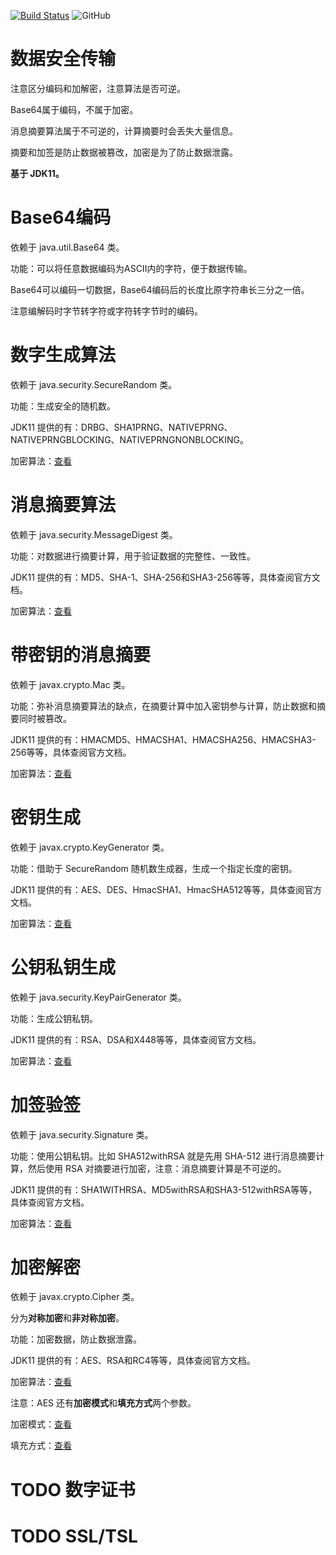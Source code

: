 [![Build Status](https://travis-ci.com/wu0916/java-sercurity.svg?branch=master)](https://travis-ci.com/wu0916/java-sercurity)
![GitHub](https://img.shields.io/github/license/wu0916/java-sercurity)

# 数据安全传输
注意区分编码和加解密，注意算法是否可逆。

Base64属于编码，不属于加密。

消息摘要算法属于不可逆的，计算摘要时会丢失大量信息。

摘要和加签是防止数据被篡改，加密是为了防止数据泄露。

**基于 JDK11。**

# Base64编码
依赖于 java.util.Base64 类。

功能：可以将任意数据编码为ASCII内的字符，便于数据传输。

Base64可以编码一切数据，Base64编码后的长度比原字符串长三分之一倍。

注意编解码时字节转字符或字符转字节时的编码。

# 数字生成算法
依赖于 java.security.SecureRandom 类。

功能：生成安全的随机数。

JDK11 提供的有：DRBG、SHA1PRNG、NATIVEPRNG、NATIVEPRNGBLOCKING、NATIVEPRNGNONBLOCKING。

加密算法：[查看](https://docs.oracle.com/en/java/javase/11/docs/specs/security/standard-names.html#securerandom-number-generation-algorithms)

# 消息摘要算法
依赖于 java.security.MessageDigest 类。

功能：对数据进行摘要计算，用于验证数据的完整性、一致性。

JDK11 提供的有：MD5、SHA-1、SHA-256和SHA3-256等等，具体查阅官方文档。

加密算法：[查看](https://docs.oracle.com/en/java/javase/11/docs/specs/security/standard-names.html#messagedigest-algorithms)

# 带密钥的消息摘要
依赖于 javax.crypto.Mac 类。

功能：弥补消息摘要算法的缺点，在摘要计算中加入密钥参与计算，防止数据和摘要同时被篡改。

JDK11 提供的有：HMACMD5、HMACSHA1、HMACSHA256、HMACSHA3-256等等，具体查阅官方文档。

加密算法：[查看](https://docs.oracle.com/en/java/javase/11/docs/specs/security/standard-names.html#mac-algorithms)

# 密钥生成
依赖于 javax.crypto.KeyGenerator 类。

功能：借助于 SecureRandom 随机数生成器，生成一个指定长度的密钥。

JDK11 提供的有：AES、DES、HmacSHA1、HmacSHA512等等，具体查阅官方文档。

加密算法：[查看](https://docs.oracle.com/en/java/javase/11/docs/specs/security/standard-names.html#keygenerator-algorithms)

# 公钥私钥生成
依赖于 java.security.KeyPairGenerator 类。

功能：生成公钥私钥。

JDK11 提供的有：RSA、DSA和X448等等，具体查阅官方文档。

加密算法：[查看](https://docs.oracle.com/en/java/javase/11/docs/specs/security/standard-names.html#keypairgenerator-algorithms)

# 加签验签
依赖于 java.security.Signature 类。

功能：使用公钥私钥。比如 SHA512withRSA 就是先用 SHA-512 进行消息摘要计算，然后使用 RSA 对摘要进行加密，注意：消息摘要计算是不可逆的。

JDK11 提供的有：SHA1WITHRSA、MD5withRSA和SHA3-512withRSA等等，具体查阅官方文档。

加密算法：[查看](https://docs.oracle.com/en/java/javase/11/docs/specs/security/standard-names.html#signature-algorithms)

# 加密解密
依赖于 javax.crypto.Cipher 类。

分为**对称加密**和**非对称加密**。

功能：加密数据，防止数据泄露。

JDK11 提供的有：AES、RSA和RC4等等，具体查阅官方文档。

加密算法：[查看](https://docs.oracle.com/en/java/javase/11/docs/specs/security/standard-names.html#cipher-algorithm-names)

注意：AES 还有**加密模式**和**填充方式**两个参数。

加密模式：[查看](https://docs.oracle.com/en/java/javase/11/docs/specs/security/standard-names.html#cipher-algorithm-modes)

填充方式：[查看](https://docs.oracle.com/en/java/javase/11/docs/specs/security/standard-names.html#cipher-algorithm-paddings)

# TODO 数字证书

# TODO SSL/TSL